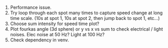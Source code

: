 1. Performance issue.
2. Try loop through each spot many times to capture speed change at long time
scale. (10s at spot 1, 10s at spot 2, then jump back to spot 1, etc...)
3. Choose sum intensity for speed time plot?
4. Plot fourkas angle (3d sphere) or y vs x vs sum to check electrical / light
noises. Elec noise at 50 Hz? Light at 100 Hz?
5. Check dependency in venv.